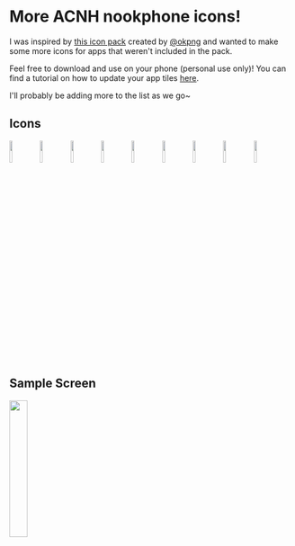 # More ACNH nookphone icons!

I was inspired by [this icon pack](https://gumroad.com/l/FyjHm) created by [@okpng](https://twitter.com/okpng?lang=en) and wanted to make some more icons for apps that weren't included in the pack.

Feel free to download and use on your phone (personal use only)! You can find a tutorial on how to update your app tiles [here](https://www.youtube.com/watch?v=7O-WMEeBROY&feature=youtu.be).

I'll probably be adding more to the list as we go~

## Icons
<img src="https://i.imgur.com/rl8WFPl.png" width="10%" /> <img src="https://i.imgur.com/bWT449O.png" width="10%" /> <img src="https://i.imgur.com/u86v8Oj.png" width="10%" /> <img src="https://i.imgur.com/xktANGB.png" width="10%" /> <img src="https://i.imgur.com/wl6YIBL.png" width="10%" /> <img src="https://i.imgur.com/bia1btG.png" width="10%" /> <img src="https://i.imgur.com/VIUIaSy.png" width="10%" /> <img src="https://i.imgur.com/oxhuv3i.png" width="10%" /> <img src="https://i.imgur.com/kQL3qs7.png" width="10%" /> 

## Sample Screen
<img src="https://i.imgur.com/RooF6wn.png" width="25%" />
